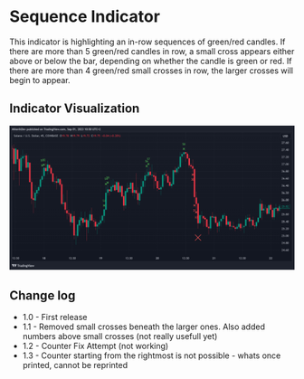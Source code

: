 # Sequence Indicator
This indicator is highlighting an in-row sequences of green/red candles. If there are more than 5 green/red candles in row, a small cross
appears either above or below the bar, depending on whether the candle is green or red. If there are more than 4 green/red small crosses in row, the
larger crosses will begin to appear.

## Indicator Visualization
![Showcase](img.png)

## Change log
* 1.0 - First release
* 1.1 - Removed small crosses beneath the larger ones. Also added numbers above small crosses (not really usefull yet)
* 1.2 - Counter Fix Attempt (not working)
* 1.3 - Counter starting from the rightmost is not possible - whats once printed, cannot be reprinted